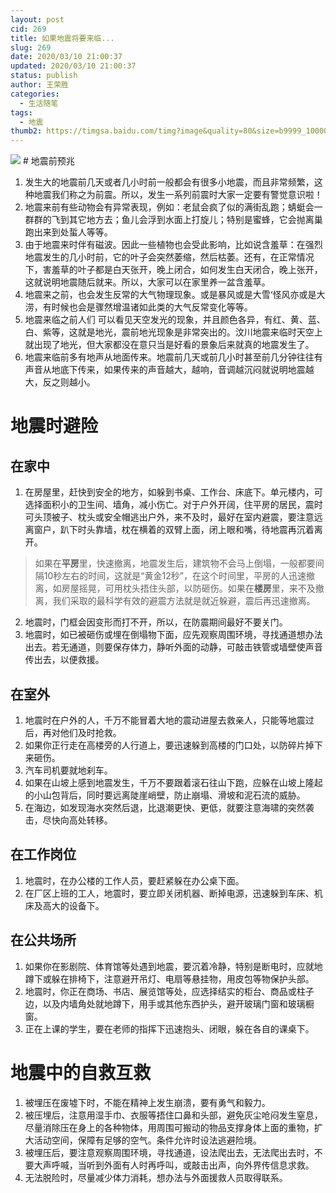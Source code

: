 ```yaml
---
layout: post
cid: 269
title: 如果地震将要来临...
slug: 269
date: 2020/03/10 21:00:37
updated: 2020/03/10 21:00:37
status: publish
author: 王荣胜
categories: 
  - 生活随笔
tags: 
  - 地震
thumb2: https://timgsa.baidu.com/timg?image&quality=80&size=b9999_10000&sec=1583855289337&di=f2a622936230b8065b1463687d70b92d&imgtype=0&src=http%3A%2F%2Fyouimg1.c-ctrip.com%2Ftarget%2Ffd%2Ftg%2Fg3%2FM02%2F31%2F74%2FCggYGlYfAluAWGNIAALn7PR7-yo566.jpg
---
```



<!--more-->
<img src="https://timgsa.baidu.com/timg?image&quality=80&size=b9999_10000&sec=1583855289337&di=f2a622936230b8065b1463687d70b92d&imgtype=0&src=http%3A%2F%2Fyouimg1.c-ctrip.com%2Ftarget%2Ffd%2Ftg%2Fg3%2FM02%2F31%2F74%2FCggYGlYfAluAWGNIAALn7PR7-yo566.jpg">
# 地震前预兆

1. 发生大的地震前几天或者几小时前一般都会有很多小地震，而且非常频繁，这种地震我们称之为前震。所以，发生一系列前震时大家一定要有警觉意识啦！
2. 地震来前有些动物会有异常表现，例如：老鼠会疯了似的满街乱跑；蜻蜓会一群群的飞到其它地方去；鱼儿会浮到水面上打旋儿；特别是蜜蜂，它会抛离巢跑出来到处蜇人等等。
3. 由于地震来时伴有磁波。因此一些植物也会受此影响，比如说含羞草：在强烈地震发生的几小时前，它的叶子会突然萎缩，然后枯萎。还有，在正常情况下，害羞草的叶子都是白天张开，晚上闭合，如何发生白天闭合，晚上张开，这就说明地震随后就来。所以，大家可以在家里养一盆含羞草。
4. 地震来之前，也会发生反常的大气物理现象。或是暴风或是大雪‘怪风亦或是大涝，有时候也会是骤然增温诸如此类的大气反常变化等等。
5. 地震来临之前人们 可以看见天空发光的现象，并且颜色各异，有红、黄、蓝、白、紫等，这就是地光，震前地光现象是非常突出的。汶川地震来临时天空上就出现了地光，但大家都没在意只当是好看的景象后来就真的地震发生了。
6. 地震来临前多有地声从地面传来。地震前几天或前几小时甚至前几分钟往往有声音从地底下传来，如果传来的声音越大，越响，音调越沉闷就说明地震越大，反之则越小。

# 地震时避险

## 在家中

1. 在房屋里，赶快到安全的地方，如躲到书桌、工作台、床底下。单元楼内，可选择面积小的卫生间、墙角，减小伤亡。对于户外开阔，住平房的居民，震时可头顶被子、枕头或安全帽逃出户外，来不及时，最好在室内避震，要注意远离窗户，趴下时头靠墙，枕在横着的双臂上面，闭上眼和嘴，待地震再沉着离开。

> 如果在**平房**里，快速撤离，地震发生后，建筑物不会马上倒塌，一般都要间隔10秒左右的时间，这就是“黄金12秒”，在这个时间里，平房的人迅速撤离，如房屋摇晃，可用枕头捂住头部，以防砸伤。如果在**楼房**里，来不及撤离，我们采取的最科学有效的避震方法就是就近躲避，震后再迅速撤离。

2. 地震时，门框会因变形而打不开，所以，在防震期间最好不要关门。
3. 地震时，如已被砸伤或埋在倒塌物下面，应先观察周围环境，寻找通道想办法出去。若无通道，则要保存体力，静听外面的动静，可敲击铁管或墙壁使声音传出去，以便救援。

## 在室外

1. 地震时在户外的人，千万不能冒着大地的震动进屋去救亲人，只能等地震过后，再对他们及时抢救。
2. 如果你正行走在高楼旁的人行道上，要迅速躲到高楼的门口处，以防碎片掉下来砸伤。
3. 汽车司机要就地刹车。
4. 如果在山坡上感到地震发生，千万不要跟着滚石往山下跑，应躲在山坡上隆起的小山包背后，同时要远离陡崖峭壁，防止崩塌、滑坡和泥石流的威胁。
5. 在海边，如发现海水突然后退，比退潮更快、更低，就要注意海啸的突然袭击，尽快向高处转移。

## 在工作岗位

1. 地震时，在办公楼的工作人员，要赶紧躲在办公桌下面。
2. 在厂区上班的工人，地震时，要立即关闭机器、断掉电源，迅速躲到车床、机床及高大的设备下。

## 在公共场所

1. 如果你在影剧院、体育馆等处遇到地震，要沉着冷静，特别是断电时，应就地蹲下或躲在排椅下，注意避开吊灯、电扇等悬挂物，用皮包等物保护头部。
2. 地震时，你正在商场、书店、展览馆等处，应选择结实的柜台、商品或柱子边，以及内墙角处就地蹲下，用手或其他东西护头，避开玻璃门窗和玻璃橱窗。
3. 正在上课的学生，要在老师的指挥下迅速抱头、闭眼，躲在各自的课桌下。


# 地震中的自救互救

1. 被埋压在废墟下时，不能在精神上发生崩溃，要有勇气和毅力。
2. 被压埋后，注意用湿手巾、衣服等捂住口鼻和头部，避免灰尘呛闷发生窒息，尽量消除压在身上的各种物体，用周围可搬动的物品支撑身体上面的重物，扩大活动空间，保障有足够的空气。条件允许时设法逃避险境。
3. 被埋压后，要注意观察周围环境，寻找通道，设法爬出去，无法爬出去时，不要大声呼喊，当听到外面有人时再呼叫，或敲击出声，向外界传信息求救。
4. 无法脱险时，尽量减少体力消耗，想办法与外面援救人员取得联系。



